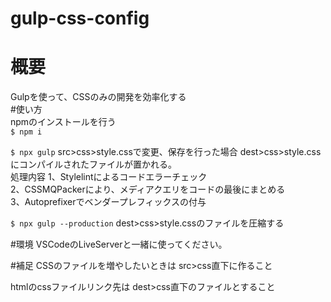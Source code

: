 # gulp-css-config
# 概要
Gulpを使って、CSSのみの開発を効率化する  
#使い方  
npmのインストールを行う  
`$ npm i`

`$ npx gulp`
src>css>style.cssで変更、保存を行った場合
dest>css>style.cssにコンパイルされたファイルが置かれる。  
処理内容
1、Stylelintによるコードエラーチェック  
2、CSSMQPackerにより、メディアクエリをコードの最後にまとめる  
3、Autoprefixerでベンダープレフィックスの付与  

`$ npx gulp --production`
dest>css>style.cssのファイルを圧縮する  

#環境
VSCodeのLiveServerと一緒に使ってください。  

#補足
CSSのファイルを増やしたいときは
src>css直下に作ること  

htmlのcssファイルリンク先は
dest>css直下のファイルとすること

